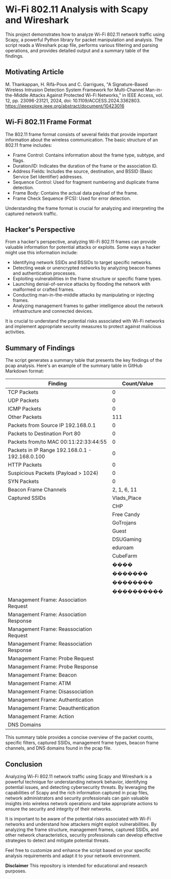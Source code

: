 # Wi-Fi 802.11 Analysis with Scapy and Wireshark

This project demonstrates how to analyze Wi-Fi 802.11 network traffic using Scapy, a powerful Python library for packet manipulation and analysis. The script reads a Wireshark pcap file, performs various filtering and parsing operations, and provides detailed output and a summary table of the findings.

## Motivating Article
M. Thankappan, H. Rifà-Pous and C. Garrigues, "A Signature-Based Wireless Intrusion Detection System Framework for Multi-Channel Man-in-the-Middle Attacks Against Protected Wi-Fi Networks," in IEEE Access, vol. 12, pp. 23096-23121, 2024, doi: 10.1109/ACCESS.2024.3362803.
https://ieeexplore.ieee.org/abstract/document/10423016

## Wi-Fi 802.11 Frame Format

The 802.11 frame format consists of several fields that provide important information about the wireless communication. The basic structure of an 802.11 frame includes:

- Frame Control: Contains information about the frame type, subtype, and flags.
- Duration/ID: Indicates the duration of the frame or the association ID.
- Address Fields: Includes the source, destination, and BSSID (Basic Service Set Identifier) addresses.
- Sequence Control: Used for fragment numbering and duplicate frame detection.
- Frame Body: Contains the actual data payload of the frame.
- Frame Check Sequence (FCS): Used for error detection.

Understanding the frame format is crucial for analyzing and interpreting the captured network traffic.

## Hacker's Perspective

From a hacker's perspective, analyzing Wi-Fi 802.11 frames can provide valuable information for potential attacks or exploits. Some ways a hacker might use this information include:

- Identifying network SSIDs and BSSIDs to target specific networks.
- Detecting weak or unencrypted networks by analyzing beacon frames and authentication processes.
- Exploiting vulnerabilities in the frame structure or specific frame types.
- Launching denial-of-service attacks by flooding the network with malformed or crafted frames.
- Conducting man-in-the-middle attacks by manipulating or injecting frames.
- Analyzing management frames to gather intelligence about the network infrastructure and connected devices.

It is crucial to understand the potential risks associated with Wi-Fi networks and implement appropriate security measures to protect against malicious activities.

## Summary of Findings

The script generates a summary table that presents the key findings of the pcap analysis. Here's an example of the summary table in GitHub Markdown format:

| Finding                                             | Count/Value   |
|-----------------------------------------------------|---------------|
| TCP Packets                                         | 0             |
| UDP Packets                                         | 0             |
| ICMP Packets                                        | 0             |
| Other Packets                                       | 111           |
| Packets from Source IP 192.168.0.1                  | 0             |
| Packets to Destination Port 80                      | 0             |
| Packets from/to MAC 00:11:22:33:44:55               | 0             |
| Packets in IP Range 192.168.0.1 - 192.168.0.100     | 0             |
| HTTP Packets                                        | 0             |
| Suspicious Packets (Payload > 1024)                 | 0             |
| SYN Packets                                         | 0             |
| Beacon Frame Channels                               | 2, 1, 6, 11   |
| Captured SSIDs                                      | Vlads_Place   |
|                                                     | CHP           |
|                                                     | Free Candy    |
|                                                     | GoTrojans     |
|                                                     | Guest         |
|                                                     | DSUGaming     |
|                                                     | eduroam       |
|                                                     | CubeFarm      |
|                                                     | ����         |
|                                                     | �������      |
|                                                     | ��������     |
|                                                     | ����������   |
| Management Frame: Association Request               |               |
| Management Frame: Association Response              |               |
| Management Frame: Reassociation Request             |               |
| Management Frame: Reassociation Response            |               |
| Management Frame: Probe Request                     |               |
| Management Frame: Probe Response                    |               |
| Management Frame: Beacon                            |               |
| Management Frame: ATIM                              |               |
| Management Frame: Disassociation                    |               |
| Management Frame: Authentication                    |               |
| Management Frame: Deauthentication                  |               |
| Management Frame: Action                            |               |
| DNS Domains                                         |               |

This summary table provides a concise overview of the packet counts, specific filters, captured SSIDs, management frame types, beacon frame channels, and DNS domains found in the pcap file.

## Conclusion

Analyzing Wi-Fi 802.11 network traffic using Scapy and Wireshark is a powerful technique for understanding network behavior, identifying potential issues, and detecting cybersecurity threats. By leveraging the capabilities of Scapy and the rich information captured in pcap files, network administrators and security professionals can gain valuable insights into wireless network operations and take appropriate actions to ensure the security and integrity of their networks.

It is important to be aware of the potential risks associated with Wi-Fi networks and understand how attackers might exploit vulnerabilities. By analyzing the frame structure, management frames, captured SSIDs, and other network characteristics, security professionals can develop effective strategies to detect and mitigate potential threats.

Feel free to customize and enhance the script based on your specific analysis requirements and adapt it to your network environment.

**Disclaimer**
This repository is intended for educational and research purposes.

